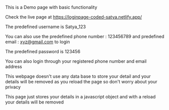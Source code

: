 This is a Demo page with basic functionality

Check the live page at https://loginpage-coded-satya.netlify.app/



The predefined username is Satya_123

You can also use the predefined phone number : 123456789 and predefined email : xyz@gmail.com to login

The predefined password is 123456

You can also login through your registered phone number and email address

This webpage doesn't use any data base to store your detail and your details will be removed as you reload the page so don't worry about your privacy

This page just stores your details in a javascript object and with a reload your details will be removed
